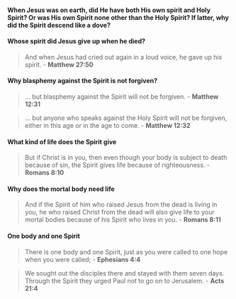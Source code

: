 #### When Jesus was on earth, did He have both His own spirit and Holy Spirit? Or was His own Spirit none other than the Holy Spirit? If latter, why did the Spirit descend like a dove?

#### Whose spirit did Jesus give up when he died?
> And when Jesus had cried out again in a loud voice, he gave up his spirit. - **Matthew 27:50**

#### Why blasphemy against the Spirit is not forgiven?
> ... but blasphemy against the Spirit will not be forgiven. - **Matthew 12:31**

> ... but anyone who speaks against the Holy Spirit will not be forgiven, either in this age or in the age to come. - **Matthew 12:32**


#### What kind of life does the Spirit give
> But if Christ is in you, then even though your body is subject to death because of sin, the Spirit gives life because of righteousness. - **Romans 8:10**  

#### Why does the mortal body need life
> And if the Spirit of him who raised Jesus from the dead is living in you, he who raised Christ from the dead will also give life to your mortal bodies because of his Spirit who lives in you. - **Romans 8:11**  

#### One body and one Spirit
> There is one body and one Spirit, just as you were called to one hope when you were called; - **Ephesians 4:4**  

> We sought out the disciples there and stayed with them seven days. Through the Spirit they urged Paul not to go on to Jerusalem. - **Acts 21:4**  